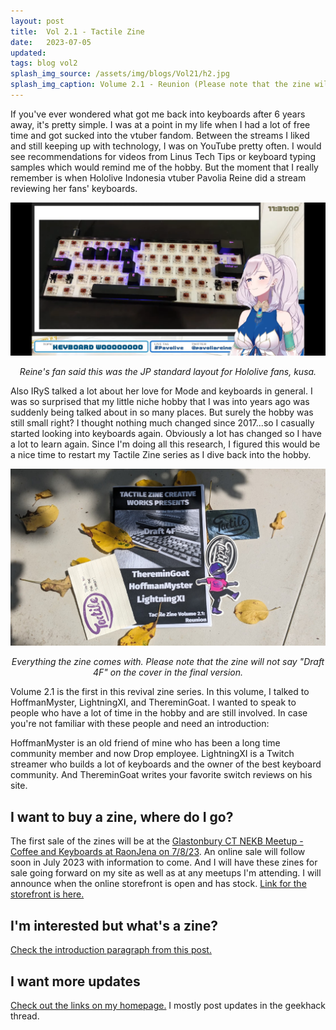```yaml
---
layout: post
title:  Vol 2.1 - Tactile Zine
date:   2023-07-05
updated: 
tags: blog vol2
splash_img_source: /assets/img/blogs/Vol21/h2.jpg
splash_img_caption: Volume 2.1 - Reunion (Please note that the zine will not say "Draft 4F" on the cover in the final version.)
---
```


If you've ever wondered what got me back into keyboards after 6 years away, it's pretty simple. I was at a point in my life when I had a lot of free time and got sucked into the vtuber fandom. Between the streams I liked and still keeping up with technology, I was on YouTube pretty often. I would see recommendations for videos from Linus Tech Tips or keyboard typing samples which would remind me of the hobby. But the moment that I really remember is when Hololive Indonesia vtuber Pavolia Reine did a stream reviewing her fans' keyboards.

![Reine's fan said this was the JP standard layout for Hololive fans, kusa.](/assets/img/blogs/Vol21/Reine.png)
<p style="text-align: center;"><i>
Reine's fan said this was the JP standard layout for Hololive fans, kusa.
</i></p>

Also IRyS talked a lot about her love for Mode and keyboards in general. I was so surprised that my little niche hobby that I was into years ago was suddenly being talked about in so many places. But surely the hobby was still small right? I thought nothing much changed since 2017...so I casually started looking into keyboards again. Obviously a lot has changed so I have a lot to learn again. Since I'm doing all this research, I figured this would be a nice time to restart my Tactile Zine series as I dive back into the hobby. 

![Everything the zine comes with](/assets/img/blogs/Vol21/h1.jpg)
<p style="text-align: center;"><i>
Everything the zine comes with. Please note that the zine will not say "Draft 4F" on the cover in the final version.
</i></p>

Volume 2.1 is the first in this revival zine series. In this volume, I talked to HoffmanMyster, LightningXI, and ThereminGoat. I wanted to speak to people who have a lot of time in the hobby and are still involved. In case you're not familiar with these people and need an introduction:

HoffmanMyster is an old friend of mine who has been a long time community member and now Drop employee. LightningXI is a Twitch streamer who builds a lot of keyboards and the owner of the best keyboard community. And ThereminGoat writes your favorite switch reviews on his site.

## I want to buy a zine, where do I go?
The first sale of the zines will be at the [Glastonbury CT NEKB Meetup - Coffee and Keyboards at RaonJena on 7/8/23](https://tactilezine.bigcartel.com). An online sale will follow soon in July 2023 with information to come. And I will have these zines for sale going forward on my site as well as at any meetups I'm attending. I will announce when the online storefront is open and has stock. [Link for the storefront is here.](https://tactilezine.bigcartel.com/)

## I'm interested but what's a zine?
[Check the introduction paragraph from this post.](https://tactilezine.xyz/2023/04/30/TactileZine2.html)

## I want more updates
[Check out the links on my homepage.](https://tactilezine.xyz/) I mostly post updates in the geekhack thread.